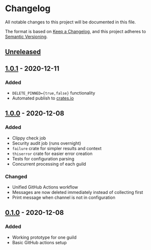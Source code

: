 # Changelog

All notable changes to this project will be documented in this file.

The format is based on [Keep a Changelog](https://keepachangelog.com/en/1.0.0/),
and this project adheres to [Semantic Versioning](https://semver.org/spec/v2.0.0.html).

## [Unreleased]
## [1.0.1] - 2020-12-11
### Added
- `DELETE_PINNED={true,false}` functionality
- Automated publish to [crates.io](https://crates.io)

## [1.0.0] - 2020-12-08
### Added
- Clippy check job
- Security audit job (runs overnight)
- `failure` crate for simpler results and context
- `thiserror` crate for easier error creation
- Tests for configuration parsing
- Concurrent processing of each guild
### Changed
- Unified GitHub Actions workflow
- Messages are now deleted immediately instead of collecting first
- Print message when channel is not in configuration

## [0.1.0] - 2020-12-08
### Added
- Working prototype for one guild
- Basic GitHub actions setup

[Unreleased]: https://github.com/bahlo/discord-retention-bot/compare/v1.0.1...HEAD
[1.0.1]: https://github.com/bahlo/discord-retention-bot/compare/v1.0.0...v1.0.1
[1.0.0]: https://github.com/bahlo/discord-retention-bot/compare/v0.1.0...v1.0.0
[0.1.0]: https://github.com/olivierlacan/keep-a-changelog/releases/tag/v0.1.0
